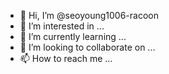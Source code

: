 - 👋 Hi, I’m @seoyoung1006-racoon
- 👀 I’m interested in ...
- 🌱 I’m currently learning ...
- 💞️ I’m looking to collaborate on ...
- 📫 How to reach me ...

<!---
seoyoung1006-racoon/seoyoung1006-racoon is a ✨ special ✨ repository because its `README.md` (this file) appears on your GitHub profile.
You can click the Preview link to take a look at your changes.
--->
